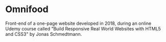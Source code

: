 # Omnifood
Front-end of a one-page website developed in 2018, during an online Udemy course called "Build Responsive Real World Websites with HTML5 and CSS3" by Jonas Schmedtmann.
